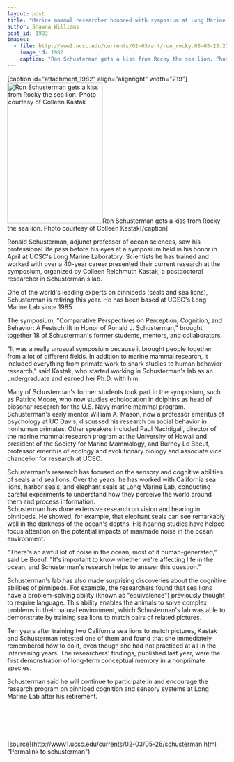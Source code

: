 ```yaml
---
layout: post
title: "Marine mammal researcher honored with symposium at Long Marine Lab"
author: Shawna Williams
post_id: 1983
images:
  - file: http://www1.ucsc.edu/currents/02-03/art/ron_rocky.03-05-26.224.jpg
    image_id: 1982
    caption: "Ron Schusterman gets a kiss from Rocky the sea lion. Photo courtesy of Colleen Kastak"
---
```


[caption id="attachment_1982" align="alignright" width="219"]<a href="http://localhost/mysite/wp-content/uploads/2003/05/ron_rocky.03-05-26.224.jpg"><img class="size-full wp-image-1982" src="http://localhost/mysite/wp-content/uploads/2003/05/ron_rocky.03-05-26.224.jpg" alt="Ron Schusterman gets a kiss from Rocky the sea lion. Photo courtesy of Colleen Kastak" width="219" height="323" /></a>Ron Schusterman gets a kiss from Rocky the sea lion. Photo courtesy of Colleen Kastak[/caption]
<p>
  Ronald Schusterman, adjunct professor of ocean sciences, saw his professional life pass before his eyes at a symposium held in his honor in April at UCSC's Long Marine Laboratory. Scientists he has trained and worked with over a 40-year career presented their current research at the symposium, organized by Colleen Reichmuth Kastak, a postdoctoral researcher in Schusterman's lab.
</p>
<p>
  One of the world's leading experts on pinnipeds (seals and sea lions), Schusterman is retiring this year. He has been based at UCSC's Long Marine Lab since 1985.
</p>
<p>
  The symposium, "Comparative Perspectives on Perception, Cognition, and Behavior: A Festschrift in Honor of Ronald J. Schusterman," brought together 18 of Schusterman's former students, mentors, and collaborators.
</p>
<p>
  "It was a really unusual symposium because it brought people together from a lot of different fields. In addition to marine mammal research, it included everything from primate work to shark studies to human behavior research," said Kastak, who started working in Schusterman's lab as an undergraduate and earned her Ph.D. with him.<br>
</p>
<p>
  Many of Schusterman's former students took part in the symposium, such as Patrick Moore, who now studies echolocation in dolphins as head of biosonar research for the U.S. Navy marine mammal program. Schusterman's early mentor William A. Mason, now a professor emeritus of psychology at UC Davis, discussed his research on social behavior in nonhuman primates. Other speakers included Paul Nachtigall, director of the marine mammal research program at the University of Hawaii and president of the Society for Marine Mammalogy, and Burney Le Boeuf, professor emeritus of ecology and evolutionary biology and associate vice chancellor for research at UCSC.<br>
</p>
<p>
  Schusterman's research has focused on the sensory and cognitive abilities of seals and sea lions. Over the years, he has worked with California sea lions, harbor seals, and elephant seals at Long Marine Lab, conducting careful experiments to understand how they perceive the world around them and process information.<br>
  Schusterman has done extensive research on vision and hearing in pinnipeds. He showed, for example, that elephant seals can see remarkably well in the darkness of the ocean's depths. His hearing studies have helped focus attention on the potential impacts of manmade noise in the ocean environment.<br>
</p>
<p>
  "There's an awful lot of noise in the ocean, most of it human-generated," said Le Boeuf. "It's important to know whether we're affecting life in the ocean, and Schusterman's research helps to answer this question."<br>
</p>
<p>
  Schusterman's lab has also made surprising discoveries about the cognitive abilities of pinnipeds. For example, the researchers found that sea lions have a problem-solving ability (known as "equivalence") previously thought to require language. This ability enables the animals to solve complex problems in their natural environment, which Schusterman's lab was able to demonstrate by training sea lions to match pairs of related pictures.<br>
</p>
<p>
  Ten years after training two California sea lions to match pictures, Kastak and Schusterman retested one of them and found that she immediately remembered how to do it, even though she had not practiced at all in the intervening years. The researchers' findings, published last year, were the first demonstration of long-term conceptual memory in a nonprimate species.<br>
</p>
<p>
  Schusterman said he will continue to participate in and encourage the research program on pinniped cognition and sensory systems at Long Marine Lab after his retirement.
</p>
<p>
  <br>
  <i><br></i>
</p>
<p>
  <br>

</p>
<p>

</p>
[source](http://www1.ucsc.edu/currents/02-03/05-26/schusterman.html "Permalink to schusterman")
